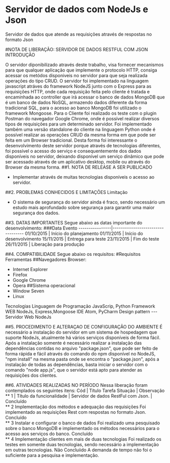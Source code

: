 # Servidor de dados com NodeJs e Json
Servidor de dados que atende as requisições através de respostas no formato Json



#NOTA DE LIBERAÇÃO: SERVIDOR DE DADOS RESTFUL COM JSON	
INTRODUÇÃO

O servidor diponibilizado através deste trabalho, visa fornecer mecanismos para que qualquer aplicação que implemente o protocolo HTTP, consiga acessar os metódos disponiveis no servidor para que seja realizada operações do tipo CRUD.
O servidor foi implementado na linguagem javascript atráves do framework NodeJS junto com o Express para as requisições HTTP, onde cada requisição feita pelo cliente é tratada e encaminhada ao controller que irá acessar o banco de dados MongoDB que é um banco de dados NoSQL, armazendo dados diferente da forma tradicional SQL, para o acesso ao banco MongoDB foi utilizado o framework Mongoose.
Para o Cliente foi realizado os teste com o plugin Postman do navegador Google Chrome, onde é possível realizar diversos tipos de requisições para um determinado servidor. Foi implementado também uma versão standalone do cliente na linguagem Python onde é possível realizar as operações CRUD da mesma forma em que pode ser feita em um Browser tradicional.
Desta forma foi interessante o desenvolvimento deste servidor porque através de tecnologias diferentes, foi possível o acesso do serviço e consequentemente dos dados disponíveis no servidor, deixando disponível um serviço dinâmico que pode ser acessado através de um aplicativo desktop, mobile ou através do Browser da mesma forma.
##1.	NOTA DE RELEASE A SER PUBLICADO
*	Implementar através de muitas tecnologias disponíveis o acesso ao servidor.

##2.	PROBLEMAS CONHECIDOS E LIMITAÇÕES
Limitação
*	O sistema de segurança do servidor ainda é fraco, sendo necessário um estudo mais aprofundado sobre segurança para garantir uma maior segurança  dos dados.

##3.	DATAS IMPORTANTES
Segue abaixo as datas importante do desenvolvimento:
###Data	Evento
----------------|----------------------------------
01/10/2015	|	Início do planejamento
01/11/2015	|	Início do desenvolvimento
15/11/2015	|	Entrega para teste
23/11/2015	|	Fim do teste
26/11/2015	| 	Liberação para produção

##4.	COMPATIBILIDADE
Segue abaixo os requisitos:
#Requisitos	Ferramentas
##Navegadores	Browser:
* Internet Explorer
* Firefox
* Google Chrome
* Opera
##Sistema operacional
* Window Seven
* Linux

Tecnologias
Linguagem de   Programação	JavaScrip, Python
Framework WEB	NodeJs, Express,Mongoose
IDE 	Atom, PyCharm 
Design pattern	                            ---
Servidor Web	NodeJs

##5.	PROCEDIMENTO E ALTERAÇAO DE CONFIGURAÇÃO DO AMBIENTE
É necessário a instalação do servidor em um sistema de hospedagem que suporte NodeJs, atualmente há vários serviços disponíveis de forma fácil. Após a instalação somente é necessário realizar a instalação das dependências contidas no arquivo "package.json", que pode ser feito de forma rápida e fácil através do comando do npm disponível no NodeJS, "npm install" na mesma pasta onde se encontra o "package.json", após a instalação de todas as dependências, basta iniciar o servidor com o comando "node app.js", que o servidor está apto para atender as requisições dos clientes.

##6.	ATIVIDADES REALIZADAS NO PERÍODO
Nessa liberação foram contemplados os seguintes itens:
Cód |	Título	Tarefa	Situação |	Observação
** 1	| Título da funcionalidade	| Servidor de dados RestFul com Json. |	Concluído	
** 2	Implementação dos métodos e adequação das requisições	Foi implementado as requisições Rest com respostas no formato Json.	Concluído	
** 3	Instalar e configurar o banco de dados	Foi realizado uma pesquisado sobre o banco MongoDB e implementado os métodos necessários para o acesso aos serviços do banco.
	Concluído	
** 4	Implementação clientes em mais de duas tecnologias	Foi realizado os testes em somente duas tecnologias, sendo necessário a implementação em outras tecnologias.	Não Concluiido	A demanda de tempo não foi o suficiente para a pesquisa e implementação.


